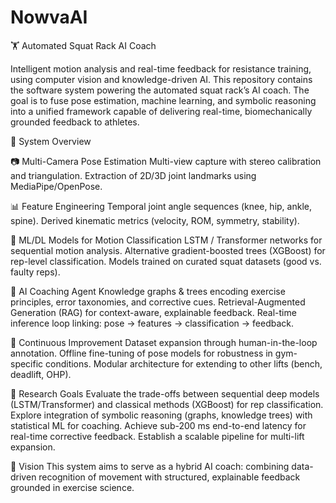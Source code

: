 # NowvaAI

🏋️ Automated Squat Rack AI Coach

Intelligent motion analysis and real-time feedback for resistance training, using computer vision and knowledge-driven AI.
This repository contains the software system powering the automated squat rack’s AI coach. The goal is to fuse pose estimation, machine learning, and symbolic reasoning into a unified framework capable of delivering real-time, biomechanically grounded feedback to athletes.

🔬 System Overview

📷 Multi-Camera Pose Estimation
Multi-view capture with stereo calibration and triangulation.
Extraction of 2D/3D joint landmarks using MediaPipe/OpenPose.

📊 Feature Engineering
Temporal joint angle sequences (knee, hip, ankle, spine).
Derived kinematic metrics (velocity, ROM, symmetry, stability).

🤖 ML/DL Models for Motion Classification
LSTM / Transformer networks for sequential motion analysis.
Alternative gradient-boosted trees (XGBoost) for rep-level classification.
Models trained on curated squat datasets (good vs. faulty reps).

🧠 AI Coaching Agent
Knowledge graphs & trees encoding exercise principles, error taxonomies, and corrective cues.
Retrieval-Augmented Generation (RAG) for context-aware, explainable feedback.
Real-time inference loop linking: pose → features → classification → feedback.

🔄 Continuous Improvement
Dataset expansion through human-in-the-loop annotation.
Offline fine-tuning of pose models for robustness in gym-specific conditions.
Modular architecture for extending to other lifts (bench, deadlift, OHP).

🎯 Research Goals
Evaluate the trade-offs between sequential deep models (LSTM/Transformer) and classical methods (XGBoost) for rep classification.
Explore integration of symbolic reasoning (graphs, knowledge trees) with statistical ML for coaching.
Achieve sub-200 ms end-to-end latency for real-time corrective feedback.
Establish a scalable pipeline for multi-lift expansion.

🧩 Vision
This system aims to serve as a hybrid AI coach: combining data-driven recognition of movement with structured, explainable feedback grounded in exercise science.



